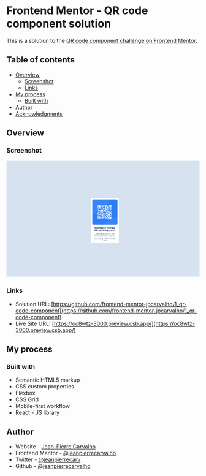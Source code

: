 # Frontend Mentor - QR code component solution

This is a solution to the [QR code component challenge on Frontend Mentor](https://www.frontendmentor.io/challenges/qr-code-component-iux_sIO_H).

## Table of contents

- [Overview](#overview)
  - [Screenshot](#screenshot)
  - [Links](#links)
- [My process](#my-process)
  - [Built with](#built-with)
- [Author](#author)
- [Acknowledgments](#acknowledgments)

## Overview

### Screenshot

![](./screenshot.png)

### Links

- Solution URL: [https://github.com/frontend-mentor-jpcarvalho/1_qr-code-component](https://github.com/frontend-mentor-jpcarvalho/1_qr-code-component)
- Live Site URL: [https://oc8wtz-3000.preview.csb.app/](https://oc8wtz-3000.preview.csb.app/)

## My process

### Built with

- Semantic HTML5 markup
- CSS custom properties
- Flexbox
- CSS Grid
- Mobile-first workflow
- [React](https://reactjs.org/) - JS library

## Author

- Website - [Jean-Pierre Carvalho](https://jeanpierrecravalho.com)
- Frontend Mentor - [@jeanpierrecarvalho](https://www.frontendmentor.io/profile/jeanpierrecarvalho)
- Twitter - [@jeanpierrecarv](https://twitter.com/jeanpierrecarv)
- Github - [@jeanpierrecarvalho](https://github.com/jeanpierrecarvalho)